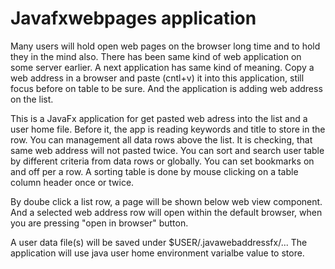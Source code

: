 # Javafxwebpages application

Many users will hold open web pages on the browser long time and to hold they in the mind also. There has been same kind of
web application on some server earlier. A next application has same kind of meaning. Copy a web address in a browser and 
paste (cntl+v) it into this application, still focus before on table to be sure. And the application is adding web address on the list.

This is a JavaFx application for get pasted web adress into the list and a user home file. Before it, the app is reading keywords
 and title to store in the row. You can management all data rows above the list. It is checking, that same web address 
will not pasted twice. You can sort and search user table by different criteria from data rows or globally.
You can set bookmarks on and off per a row. A sorting table is done by mouse clicking on a table column header once or twice.

By doube click a list row, a page will be shown below web view component. And a selected web address row will open 
within the default browser, when you are pressing "open in browser" button.

A user data file(s) will be saved under $USER/.javawebaddressfx/... The application will use java user home environment 
varialbe value to store.
